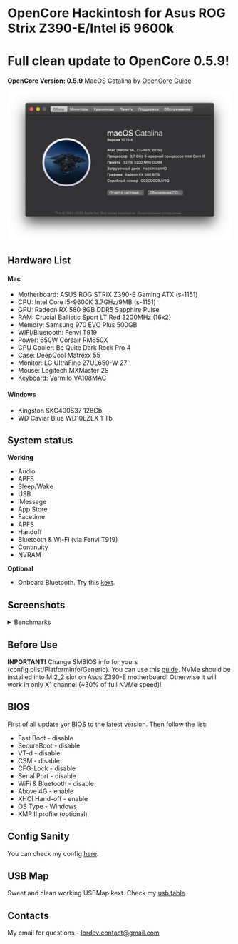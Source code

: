 # OpenCore Hackintosh for Asus ROG Strix Z390-E/Intel i5 9600k
# Full clean update to OpenCore 0.5.9!
__OpenCore Version: 0.5.9__ MacOS Catalina by [OpenCore Guide](https://dortania.github.io/OpenCore-Desktop-Guide/)

![About](_resources/info.png)

## Hardware List
#### Mac
* Motherboard: ASUS ROG STRIX Z390-E Gaming ATX (s-1151)
* CPU: Intel Core i5-9600K 3.7GHz/9MB (s-1151)
* GPU: Radeon RX 580 8GB DDR5 Sapphire Pulse
* RAM: Crucial Ballistic Sport LT Red  3200MHz (16x2)
* Memory: Samsung 970 EVO Plus 500GB
* WIFI/Bluetooth: Fenvi T919
* Power: 650W Corsair RM650X
* CPU Cooler: Be Quite Dark Rock Pro 4
* Case: DeepCool Matrexx 55
* Monitor: LG UltraFine 27UL650-W 27’’
* Mouse: Logitech MXMaster 2S
* Keyboard: Varmilo VA108MAC

#### Windows
* Kingston SKC400S37 128Gb
* WD Caviar Blue WD10EZEX 1 Tb

## System status
**Working**
* Audio
* APFS
* Sleep/Wake
* USB
* iMessage
* App Store
* Facetime
* APFS
* Handoff
* Bluetooth & Wi-Fi (via Fenvi T919)
* Continuity
* NVRAM

**Optional**
* Onboard Bluetooth. Try this [kext](https://github.com/zxystd/IntelBluetoothFirmware).

## Screenshots
<details>
      <summary>Benchmarks</summary>
      ![Disk](_resources/disk.png)
      ![Cinebench](_resources/cinebench.png)
      ![Geekbench](_resources/geekbench.png)
</details>

## Before Use
**INPORTANT!**
Change SMBIOS info for yours (config.plist/PlatformInfo/Generic). You can use this [guide](https://dortania.github.io/OpenCore-Desktop-Guide/post-install/iservices.html).
NVMe should be installed into M.2_2 slot on Asus Z390-E motherboard! Otherwise it will work in only X1 channel (~30% of full NVMe speed)!

## BIOS
First of all update yor BIOS to the latest version.
Then follow the list:
* Fast Boot - disable
* SecureBoot - disable
* VT-d - disable
* CSM - disable
* CFG-Lock - disable
* Serial Port - disable
* WiFi & Bluetooth - disable
* Above 4G - enable
* XHCI Hand-off - enable
* OS Type - Windows
* XMP II profile (optional)

## Config Sanity
You can check my config [here](https://opencore.slowgeek.com/?file=coffeelake059Uy7glO&rs=coffeelake059).

## USB Map
Sweet and clean working USBMap.kext.
Check my [usb table](usb_table.md).

## Contacts
My email for questions - lbrdev.contact@gmail.com
